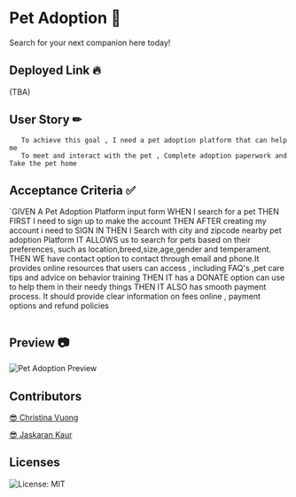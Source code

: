# Pet Adoption 🐾
Search for your next companion here today!

## Deployed Link 🔥
(TBA)

## User Story  ✏
```As a Potential pet owner , I want to adopt a pet from shelter , so i can provide a loving home in need
   To achieve this goal , I need a pet adoption platform that can help me 
   To meet and interact with the pet , Complete adoption paperwork and Take the pet home

```

## Acceptance Criteria ✅
  `GIVEN A Pet Adoption Platform input form
   WHEN I search for a pet
   THEN FIRST I need to sign up to make the account
   THEN AFTER creating my account i need to SIGN IN
   THEN I Search with city and zipcode nearby pet adoption Platform
   IT ALLOWS us to search for pets based on their preferences, such as
   location,breed,size,age,gender and temperament.
   THEN WE have contact option to contact through email and phone.It
   provides online resources that users can access , including FAQ's ,pet care tips and
   advice on behavior training
   THEN IT has a DONATE option can use to help them in their needy things
   THEN IT ALSO has smooth payment process. It should provide clear information
   on fees online , payment options and refund policies
```

```

## Preview  📷
![Pet Adoption Preview](https://github.com/ccvuong/pet-adoption/assets/116984891/8552b614-b504-4da6-8eab-aebbb6407882)

## Contributors
[😎 Christina Vuong ](https://github.com/ccvuong)

[😎 Jaskaran Kaur](https://github.com/jaskaur91)

## Licenses
![License: MIT](https://img.shields.io/badge/License-MIT-yellow.svg)
